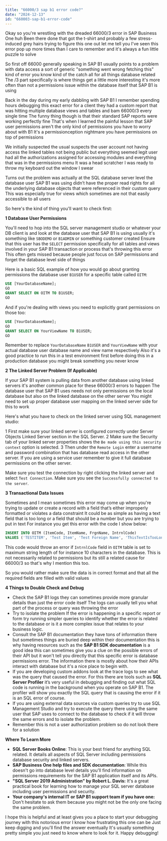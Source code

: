 ```yaml
---
title: "66000/3 sap b1 error code?"
date: "2024-12-13"
id: "660003-sap-b1-error-code"
---
```


Okay so you're wrestling with the dreaded 66000/3 error in SAP Business One huh Been there done that got the t-shirt and probably a few stress-induced grey hairs trying to figure this one out let me tell you I've seen this error pop up more times than I care to remember and it's always a fun little puzzle to solve

So first off 66000 generally speaking in SAP B1 usually points to a problem with data access a sort of generic "something went wrong fetching this" kind of error you know kind of the catch all for all things database related The /3 part specifically is where things get a little more interesting it's more often than not a permissions issue within the database itself that SAP B1 is using

Back in the day during my early dabbling with SAP B1 I remember spending hours debugging this exact error for a client they had a custom report that was hitting multiple database views and tables and bam 66000/3 every single time The funny thing though is that their standard SAP reports were working perfectly fine That's when I learned the painful lesson that SAP user permissions aren't the only kind of permissions you have to worry about with B1 It's a permissionception nightmare you have permissions on top of permissions

We initially suspected the usual suspects the user account not having access the linked tables not being public but everything seemed legit user had all the authorizations assigned for accessing modules and everything that was in the permissions menu It was a head scratcher I was ready to throw my keyboard out the window I swear

Turns out the problem was actually at the SQL database server level the database user SAP B1 was using didn’t have the proper read rights for all the underlying database objects that were referenced in their custom query This was especially true for views which sometimes are not that easily accessible to all users

So here's the kind of thing you'll want to check first:

**1 Database User Permissions**

You'll need to hop into the SQL server management studio or whatever your DB client is and look at the database user that SAP B1 is using usually it's something like `SBODEMO` or `B1ADMIN` or something customer created Ensure that this user has the `SELECT` permission specifically for all tables and views involved in your SAP B1 transaction or process that's throwing this error This often gets missed because people just focus on SAP permissions and forget the database level side of things

Here is a basic SQL example of how you would go about granting permissions the database user `B1USER` for a specific table called `OITM`:

```sql
USE [YourDatabaseName];
GO
GRANT SELECT ON OITM TO B1USER;
GO
```

And if you're dealing with views you need to explicitly grant permissions on those too:

```sql
USE [YourDatabaseName];
GO
GRANT SELECT ON YourViewName TO B1USER;
GO
```

Remember to replace `YourDatabaseName` `B1USER` and `YourViewName` with your actual database user database name and view name respectively Also it's a good practice to run this in a test environment first before doing this in a production database you might break something you never know

**2 The Linked Server Problem (If Applicable)**

If your SAP B1 system is pulling data from another database using linked servers it's another common place for these 66000/3 errors to happen The database user that SAP B1 uses needs not only permissions on the local database but also on the linked database on the other server You might need to set up proper database user mapping on the linked server side for this to work

Here's what you have to check on the linked server using SQL management studio:

1 First make sure your linked server is configured correctly under Server Objects Linked Server section in the SQL Server.
2 Make sure the Security tab of your linked server properties shows the `Be made using this security context` option is selected.
3 Then under the `Remote Login` enter a username and password combination that has database read access in the other server. If you are using a service user remember to give it full database permissions on the other server.

Make sure you test the connection by right clicking the linked server and select `Test Connection`. Make sure you see the `Successfully connected to the server`.

**3 Transactional Data Issues**

Sometimes and I mean sometimes this error may come up when you're trying to update or create a record with a field that’s either improperly formatted or violates a data constraint It could be as simple as having a text field that is too long or a field that should be a number but you are trying to put in text For instance you get this error with the code I show below:

```sql
INSERT INTO OITM (ItemCode, ItemName, FrgnName, IntrnlCode)
VALUES ('TESTITEM', 'Test Item', 'Test Foreign Name', 'ThisTextIsTooLong');
```

This code would throw an error if `IntrnlCode` field in `OITM` table is set to maximum string length of for instance 10 characters in the database. This is not necessarily related to permissions but its still a related cause for 66000/3 so that's why I mention this too.

So you would rather make sure the data is in correct format and that all the required fields are filled with valid values

**4 Things to Double Check and Debug**

- Check the SAP B1 logs they can sometimes provide more granular details than just the error code itself The logs can usually tell you what part of the process or query was throwing the error
- Try to isolate the problem If the error is happening in a specific report or form try running simpler queries to identify whether the error is related to the database or is it a more complex issue that relates to your business logic.
- Consult the SAP B1 documentation they have tons of information there but sometimes things are buried deep within their documentation this is why having resources such as the **SAP B1 SDK documentation** is a good idea this can sometimes give you a clue on the possible errors of their API but it won't tell you directly that this specific error is database permissions error. The information there is mostly about how their APIs interact with database but it's a nice place to begin with.
- If you are developing custom addons look at the trace logs to see what was the query that caused the error. For this there are tools such as **SQL Server Profiler** it’s very useful in debugging and finding out what SQL code is running in the background when you operate on SAP B1. The profiler will show you exactly the SQL query that is causing the error if it is an SQL error of course.
- If you are using external data sources via custom queries try to use SQL Management Studio and try to execute the query there using the same user that SAP uses to connect to the database to check if it will throw the same errors and to isolate the problem.
- Remember this is not a user authorization problem so do not look there for a solution

**Where To Learn More**

- **SQL Server Books Online**: This is your best friend for anything SQL related. It details all aspects of SQL Server including permissions database security and linked servers.
- **SAP Business One help files and SDK documentation**: While this doesn't go into database level details you'll find information on permissions requirements for the SAP B1 application itself and its APIs.
- **"SQL Server 2019 Administration" by Robert L. Davis:** It's a great practical book for learning how to manage your SQL server database including user permissions and security.
- **Your company's internal IT or SAP B1 support team if you have one:** Don't hesitate to ask them because you might not be the only one facing the same problem.

I hope this is helpful and at least gives you a place to start your debugging journey with this notorious error I know how frustrating this one can be Just keep digging and you'll find the answer eventually It's usually something pretty simple you just need to know where to look for it. Happy debugging!
